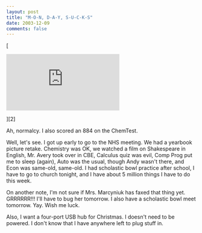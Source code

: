 ```yaml
---
layout: post
title: "M-O-N, D-A-Y, S-U-C-K-S"
date: 2003-12-09
comments: false
---
```

\[


![](http://www.wxplotter.com/thetester/images/php/wq.php?val=3300)


\]\[2\]




Ah, normalcy. I also scored an 884 on the ChemTest.




Well, let's see. I got up early to go to the NHS meeting. We had a yearbook
picture retake. Chemistry was OK, we watched a film on Shakespeare in English,
Mr. Avery took over in CBE, Calculus quiz was evil, Comp Prog put me to sleep
(again), Auto was the usual, though Andy wasn't there, and Econ was same-old,
same-old. I had scholastic bowl practice after school, I have to go to church
tonight, and I have about 5 million things I have to do this week.




On another note, I'm not sure if Mrs. Marcyniuk has faxed that thing yet.
GRRRRRR!!! I'll have to bug her tomorrow. I also have a scholastic bowl meet
tomorrow. Yay. Wish me luck.




Also, I want a four-port USB hub for Christmas. I doesn't need to be powered.
I don't know that I have anywhere left to plug stuff in.
